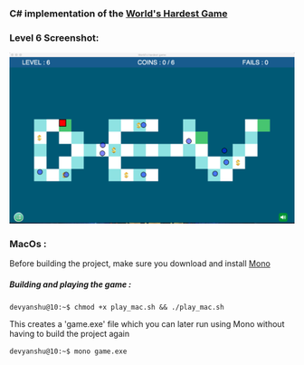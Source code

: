 ### C# implementation of the [World's Hardest Game](https://www.coolmathgames.com/0-worlds-hardest-game)

### Level 6 Screenshot:

![](sprites/lvl_6.png)

### MacOs :

Before building the project, make sure you download and install [Mono](https://www.mono-project.com/download/stable/)

##### Building and playing the game :
```console
devyanshu@10:~$ chmod +x play_mac.sh && ./play_mac.sh
```
This creates a 'game.exe' file which you can later run using Mono without having to build the project again
```console
devyanshu@10:~$ mono game.exe
```


